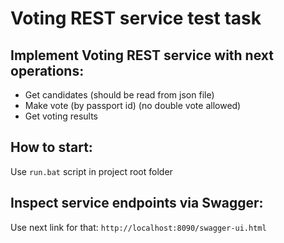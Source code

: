 
# Voting REST service test task

## Implement Voting REST service with next operations:

- Get candidates (should be read from json file)
- Make vote (by passport id) (no double vote allowed)
- Get voting results

## How to start:
Use `run.bat` script in project root folder

## Inspect service endpoints via Swagger:
Use next link for that: `http://localhost:8090/swagger-ui.html`
